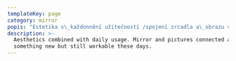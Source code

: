 ```yaml
---
templateKey: page
category: mirror
popis: "Estetika s\_každonnění užitečností /spojení zrcadla a\_obrazu v\_1dno je propojení 2ou funkcí, jež se vzájemně doplňují."
description: >-
  Aesthetics combined with daily usage. Mirror and pictures connected as one is
  something new but still workable these days.
---
```


